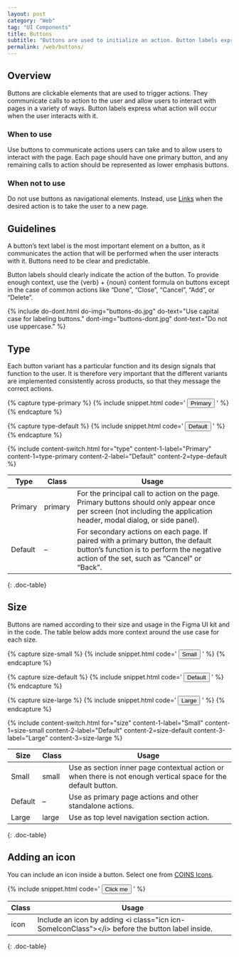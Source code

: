 ```yaml
---
layout: post
category: "Web"
tag: "UI Components"
title: Buttons
subtitle: "Buttons are used to initialize an action. Button labels express what action will occur when the user interacts with it."
permalink: /web/buttons/
---
```


## Overview

Buttons are clickable elements that are used to trigger actions. They communicate calls to action to the user and allow users to interact with pages in a variety of ways. Button labels express what action will occur when the user interacts with it.

### When to use

Use buttons to communicate actions users can take and to allow users to interact with the page. Each page should have one primary button, and any remaining calls to action should be represented as lower emphasis buttons.

### When not to use

Do not use buttons as navigational elements. Instead, use [Links](../links/) when the desired action is to take the user to a new page.



## Guidelines

A button’s text label is the most important element on a button, as it communicates the action that will be performed when the user interacts with it. Buttons need to be clear and predictable.

Button labels should clearly indicate the action of the button. To provide enough context, use the {verb} + {noun} content formula on buttons except in the case of common actions like “Done”, “Close”, “Cancel”, “Add”, or “Delete”.

{% include do-dont.html 
  do-img="buttons-do.jpg"
  do-text="Use capital case for labeling buttons."
  dont-img="buttons-dont.jpg"
  dont-text="Do not use uppercase."
%}


## Type

Each button variant has a particular function and its design signals that function to the user. It is therefore very important that the different variants are implemented consistently across products, so that they message the correct actions.

<!-- Content switch -->
<!-- Content switch tab 1 -->
{% capture type-primary %}
{% include snippet.html code='
<button class="button primary" type="button">Primary</button>
' %}
{% endcapture %}

<!-- Content switch tab 2 -->
{% capture type-default %}
{% include snippet.html code='
<button class="button" type="button">Default</button>
' %}
{% endcapture %}

<!-- Render Content -->
{% include content-switch.html for="type"
           content-1-label="Primary" content-1=type-primary
           content-2-label="Default" content-2=type-default
%}
<!-- End content switch -->

| Type     | Class                                | Usage          |
|----------|--------------------------------------|----------------|
| Primary  | <span class="snip">primary</span>    | For the principal call to action on the page. Primary buttons should only appear once per screen (not including the application header, modal dialog, or side panel). |
| Default  | –                                    | For secondary actions on each page. If paired with a primary button, the default button’s function is to perform the negative action of the set, such as “Cancel” or “Back”. |
{: .doc-table}



## Size

Buttons are named according to their size and usage in the Figma UI kit and in the code. The table below adds more context around the use case for each size.

<!-- Content switch -->
<!-- Content switch tab 1 -->
{% capture size-small %}
{% include snippet.html code='
<button class="button small" type="button">Small</button>
' %}
{% endcapture %}

<!-- Content switch tab 2 -->
{% capture size-default %}
{% include snippet.html code='
<button class="button" type="button">Default</button>
' %}
{% endcapture %}

<!-- Content switch tab 3 -->
{% capture size-large %}
{% include snippet.html code='
<button class="button large" type="button">Large</button>
' %}
{% endcapture %}

<!-- Render Content -->
{% include content-switch.html for="size"
           content-1-label="Small"   content-1=size-small
           content-2-label="Default" content-2=size-default
           content-3-label="Large"   content-3=size-large
%}
<!-- End Content switch -->

| Size     | Class                                | Usage          |
|----------|--------------------------------------|----------------|
| Small    | <span class="snip">small</span>      | Use as section inner page contextual action or when there is not enough vertical space for the default button. |
| Default  | –                                    | Use as primary page actions and other standalone actions. |
| Large    | <span class="snip">large</span>      | Use as top level navigation section action. |
{: .doc-table}


## Adding an icon

You can include an icon inside a button. Select one from [COINS Icons](../icons/).

{% include snippet.html code='
<button class="button icon" type="button">
  <i class="icn icn-Plus"></i> Click me
</button> 
' %}

| Class                                | Usage          |
|--------------------------------------|----------------|
| <span class="snip">icon</span>       | Include an icon by adding <span class="snip">&lt;i class=&quot;icn icn-SomeIconClass&quot;&gt;&lt;/i&gt;</span> before the button label inside. |
{: .doc-table}
